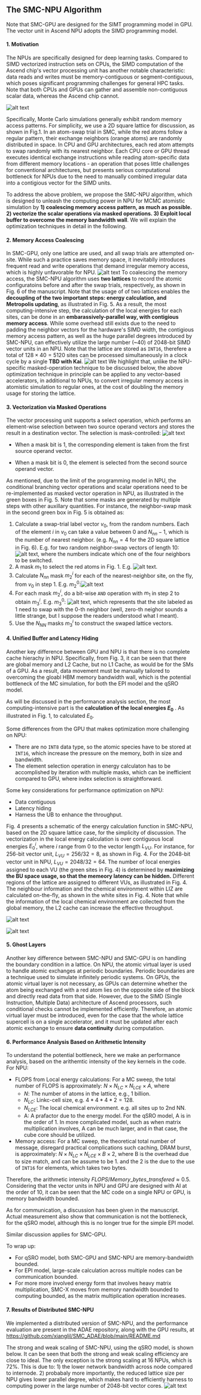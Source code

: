 ## The SMC-NPU Algorithm
Note that SMC-GPU are designed for the SIMT programming model in GPU. The vector unit in Ascend NPU adopts the SIMD programming model.
#### 1. Motivation 
The NPUs are specifically designed for deep learning tasks. Compared to SIMD vectorized instruction sets on CPUs, the SIMD computation of the Ascend chip's vector processing unit has another notable characteristic: data reads and writes must be memory-contiguous or segment-contiguous, which poses significant programming challenges for general HPC tasks. Note that both CPUs and GPUs can gather and assemble non-contiguous scalar data, whereas the Ascend chip cannot.

![alt text](image.png)

Specifically, Monte Carlo simulations generally exhibit random memory access patterns. For simplicity, we use a 2D square lattice for discussion, as shown in Fig.1. In an atom-swap trial in SMC, while the red atoms follow a regular pattern, their exchange neighbors (orange atoms) are randomly distributed in space. In CPU and GPU architectures, each red atom attempts to swap randomly with its nearest neighbor. Each CPU core or GPU thread executes identical exchange instructions while reading atom-specific data from different memory locations - an operation that poses little challenges for conventional architectures, but presents serious computational bottleneck for NPUs due to the need to manually combined irregular data into a contigious vector for the SIMD units.

To address the above problem, we propose the SMC-NPU algorithm, which is designed to unleash the computing power in NPU for MCMC atomistic simulation by **1) coalescing memory access pattern, as much as possible. 2) vectorize the scalar operations via masked operations. 3) Exploit local buffer to overcome the memory bandwidth wall**. We will explain the optimization techniques in detail in the following.

#### 2. Memory Access Coalescing
In SMC-GPU, only one lattice are used, and all swap trials are attempted on-site. While such a practice saves memory space, it inevitablly introduces frequent read and write operations that demand irregular memory access, which is highly unfavorable for NPU.
![alt text](image-1.png)
To coalescing the memory access, the SMC-NPU algorithm uses **two lattices** to record the atomic configuratoins before and after the swap trials, respectively, as shown in Fig. 6 of the manuscript. Note that the usage of of two lattices enables the **decoupling of the two important steps: energy calculation, and Metropolis updating**, as illustrated in Fig. 5. As a result, the most computing-intensive step, the calculation of the local energies for each sites, can be done in an **embarassively-parallel way, with contigious memory access**. While some overhead still exists due to the need to padding the neighbor vectors for the hardware's SIMD width, the contigious memory access pattern, as well as the huge parallel degrees introduced by SMC-NPU, can effectively utilize the large number (~40) of 2048-bit SIMD vector units in an NPU. Note that the lattice are stored as `INT16`, therefere a total of $128\times40=5120$ sites can be processed simultaneously in a clock cycle by a single  **TBD with Kai**. 
![alt text](image-2.png)
We highlight that, unlike the NPU-specific masked-operation technique to be discussed below, the above optimization technique in principle can be applied to any vector-based accelerators, in additional to NPUs, to convert irregular memory access in atomistic simulation to regular ones, at the cost of doubling the memory usage for storing the lattice.
#### 3. Vectorization via Masked Operations
The vector processing unit supports a select operation, which performs an element-wise selection between two source operand vectors and stores the result in a destination vector. The selection is mask-controlled:
![alt text](image-3.png)
* When a mask bit is 1, the corresponding element is taken from the first source operand vector.

* When a mask bit is 0, the element is selected from the second source operand vector.

As mentioned, due to the limit of the programming model in NPU, the conditional branching vector operations and scalar operations need to be re-implemented as masked vector operation in NPU, as illustrated in the green boxes in Fig. 5. Note that some masks are generated by multiple steps with other auxillary quantities. For instance, the neighbor-swap mask in the second green box in Fig. 5 is obtained as: 
1. Calculate a swap-trial label vector $v_0$, from the random numbers. Each of the element $i$ in $v_0$ can take a value between 0 and $N_{nn}-1$, which is the number of nearest neighbor. (e.g. $N_{nn} = 4$ for the 2D square lattice in Fig. 6). E.g. for two random neighbor-swap vectors of length 10:![alt text](image-4.png), where the numbers indicate which one of the four neighbors to be switched.
2. A mask $m_1$ to select the red atoms in Fig. 1. E.g. ![alt text](image-5.png).
3. Calculate $N_{nn}$ mask $m_2^i$ for each of the nearest-neighbor site, on the fly, from $v_0$ in step 1. E.g. $m_2^0$:![alt text](image-6.png)
4. For each mask $m_2^i$, do a bit-wise `AND` operation with $m_1$ in step 2 to obtain $m_3^i$. E.g. $m_3^0$: 
![alt text](image-7.png), which represents that the site labeled as 1 need to swap with the 0-th neighbor (well, zero-th neighor sounds a little strange, but I suppose the readers understood what I meant).
5. Use the $N_{NN}$ masks $m_3^i$ to construct the swaped lattice vectors.

#### 4. Unified Buffer and Latency Hiding
Another key difference between GPU and NPU is that there is no complete cache hierachy in NPU. Specifically, from Fig. 3, it can be seen that there are global memory and L2 Cache, but no L1 Cache, as would be for the SMs of a GPU. As a result, data movement must be manually tailored to overcoming the gloabl HBM memory bandwidth wall, which is the potential bottleneck of the MC simulation, for both the EPI model and the qSRO model.

As will be discussed in the performance analysis section, the most computing-intensive part is the **calculation of the local energies $E_0$** . As illustrated in Fig. 1, to calculated $E_0$.

Some differences from the GPU that makes optimization more challenging on NPU:
* There are no `INT8` data type, so the atomic species have to be stored at `INT16`, which increase the pressure on the memory, both in size and bandwidth.
* The element selection operation in energy calculaton has to be accomplished by iteration with multiple masks, which can be inefficient compared to GPU, where index selection is straightforward.

Some key considerations for performance optimization on NPU:
* Data contiguous 
* Latency hiding
* Harness the UB to enhance the throughput.
  
Fig. 4 presents a schematic of the energy calculation function in SMC-NPU, based on the 2D square lattice case, for the simplicity of discussion. The vectorization in the local energy calculation is over contiguous local energies $E_0^i$, where $i$ range from 0 to the vector length $L_{VU}$. For instance, for 256-bit vector unit, $L_{VU} = 256/32=8$, as shown in Fig. 4. For the 2048-bit vector unit in NPU, $L_{VU}=2048/32=64$. The number of local energies assigned to each VU (the green sites in Fig. 4) is determined by **maximizing the BU space usage, so that the memeory latency can be hidden.** Different regions of the lattice are assigned to different VUs, as illustrated in Fig. 4. The neighbour information and the chemical environment within LIZ are calculated on-the-fly, as shown in the white sites in Fig. 4. Note that while the information of the local chemical environment are collected from the global memory, the L2 cache can increase the effective throughput.

![alt text](image-8.png)

![alt text](image-11.png)


#### 5. Ghost Layers
Another key difference between SMC-NPU and SMC-GPU is on handling the boundary condition in a lattice. On NPU, the atomic virtual layer is used to handle atomic exchanges at periodic boundaries. Periodic boundaries are a technique used to simulate infinitely periodic systems. On GPUs, the atomic virtual layer is not necessary, as GPUs can determine whether the atom being exchanged with a red atom lies on the opposite side of the block and directly read data from that side. However, due to the SIMD (Single Instruction, Multiple Data) architecture of Ascend processors, such conditional checks cannot be implemented efficiently. Therefore, an atomic virtual layer must be introduced, even for the case that the whole lattice supercell is on a single accelerator, and it must be updated after each atomic exchange to ensure **data continuity** during computation. 

#### 6. Performance Analysis Based on Arithmetic Intensity
To understand the potential bottleneck, here we make an performance analysis, based on the arithemtic intensity of the key kernels in the code.
For NPU:
* FLOPS from Local energy calculations: For a MC sweep, the total number of FLOPS is approximately: 
  $N\times N_{LC}\times N_{LCE}\times A$, where
    * $N$: The number of atoms in the lattice, e.g., 1 billion.
    * $N_{LC}$: Linkc-cell size, e.g. $4*4*4*2=128$.
    * $N_{LCE}$: The local chemical environment. e.g. all sites up to 2nd NN. 
    * A: A prafactor due to the energy model. For the qSRO model, A is in the order of 1. In more complicated model, such as when matrix multiplication involves, A can be much larger, and in that case, the cube core should be utilized.
* Memory access: For a MC sweep, the theoretical total number of message, disregard practical complications such caching, DRAM burst, is approximately: $N\times N_{LC}\times N_{LCE}\times B\times2$, where B is the overhead due to size match, and can be assume to be 1. and the 2 is the due to the use of `INT16` for elements, which takes two bytes.

Therefore, the arithmetic intensity $FLOPS/Memory\_bytes\_transfered \approx 0.5$. Considering that the vector units in NPU and GPU are designed with AI at the order of 10, it can be seen that the MC code on a single NPU or GPU, is memory bandwidth bounded.

As for communication, a discussion has been given in the manuscript. Actual measurement also show that communication is not the bottleneck, for the qSRO model, although this is no longer true for the simple EPI model.

Similar discussion applies for SMC-GPU.

To wrap up: 
* For qSRO model, both SMC-GPU and SMC-NPU are memory-bandwidth bounded.
* For EPI model, large-scale calculation across multiple nodes can be communication bounded.
* For more more involved energy form that involves heavy matrix multiplication, SMC-X moves from memory nandwidth bounded to computing bounded, as the matrix multiplication operation increases.

#### 7. Results of Distributed SMC-NPU
We implemented a distributed version of SMC-NPU, and the performance evaluation are present in the ADAE repository, along with the GPU results, at https://github.com/xianglil/SMC_ADAE/blob/main/README.md


The strong and weak scaling of SMC-NPU, using the qSRO model, is shown below. It can be seen that both the strong and weak scaling efficiency are close to ideal. The only exception is the strong scaling at 16 NPUs, which is 72%. This is due to: 1) the lower network bandwidth across node compared to internode. 2) probabaly more importantly, the reduced lattice size per NPU gives lower parallel degree, which makes hard to efficiently harness to computing power in the large number of 2048-bit vector cores.
![alt text](image-12.png)
